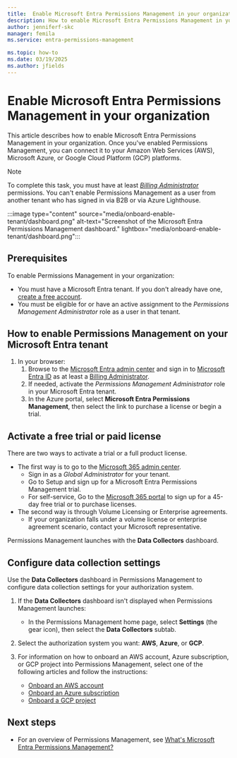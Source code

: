 ```yaml
---
title:  Enable Microsoft Entra Permissions Management in your organization
description: How to enable Microsoft Entra Permissions Management in your organization.
author: jenniferf-skc
manager: femila
ms.service: entra-permissions-management

ms.topic: how-to
ms.date: 03/19/2025
ms.author: jfields
---
```


# Enable Microsoft Entra Permissions Management in your organization

This article describes how to enable Microsoft Entra Permissions Management in your organization. Once you've enabled Permissions Management, you can connect it to your Amazon Web Services (AWS), Microsoft Azure, or Google Cloud Platform (GCP) platforms.

> [!NOTE]
> To complete this task, you must have at least [*Billing Administrator*](https://go.microsoft.com/fwlink/?linkid=2248574) permissions. You can't enable Permissions Management as a user from another tenant who has signed in via B2B or via Azure Lighthouse.

:::image type="content" source="media/onboard-enable-tenant/dashboard.png" alt-text="Screenshot of the Microsoft Entra Permissions Management dashboard." lightbox="media/onboard-enable-tenant/dashboard.png":::

## Prerequisites

To enable Permissions Management in your organization:

- You must have a Microsoft Entra tenant. If you don't already have one, [create a free account](https://azure.microsoft.com/free/).
- You must be eligible for or have an active assignment to the *Permissions Management Administrator* role as a user in that tenant.

<a name='how-to-enable-permissions-management-on-your-azure-ad-tenant'></a>

## How to enable Permissions Management on your Microsoft Entra tenant

1. In your browser:
    1. Browse to the [Microsoft Entra admin center](https://entra.microsoft.com) and sign in to [Microsoft Entra ID](https://portal.azure.com/#blade/Microsoft_AAD_IAM/ActiveDirectoryMenuBlade/Overview) as at least a [Billing Administrator](https://go.microsoft.com/fwlink/?linkid=2248574).
    1. If needed, activate the *Permissions Management Administrator* role in your Microsoft Entra tenant.
    1. In the Azure portal, select **Microsoft Entra Permissions Management**, then select the link to purchase a license or begin a trial.


## Activate a free trial or paid license 
There are two ways to activate a trial or a full product license. 
- The first way is to go to the [Microsoft 365 admin center](https://admin.microsoft.com).
    - Sign in as a *Global Administrator* for your tenant.
    - Go to Setup and sign up for a Microsoft Entra Permissions Management trial. 
    - For self-service, Go to the [Microsoft 365 portal](https://aka.ms/TryPermissionsManagement) to sign up for a 45-day free trial or to purchase licenses. 
- The second way is through Volume Licensing or Enterprise agreements. 
    - If your organization falls under a volume license or enterprise agreement scenario, contact your Microsoft representative.

Permissions Management launches with the **Data Collectors** dashboard.

## Configure data collection settings

Use the **Data Collectors** dashboard in Permissions Management to configure data collection settings for your authorization system.

1. If the **Data Collectors** dashboard isn't displayed when Permissions Management launches:

    - In the Permissions Management home page, select **Settings** (the gear icon), then select the **Data Collectors** subtab.

1. Select the authorization system you want: **AWS**, **Azure**, or **GCP**.

1. For information on how to onboard an AWS account, Azure subscription, or GCP project into Permissions Management, select one of the following articles and follow the instructions:

    - [Onboard an AWS account](onboard-aws.md)
    - [Onboard an Azure subscription](onboard-azure.md)
    - [Onboard a GCP project](onboard-gcp.md)

## Next steps

- For an overview of Permissions Management, see [What's Microsoft Entra Permissions Management?](overview.md)
